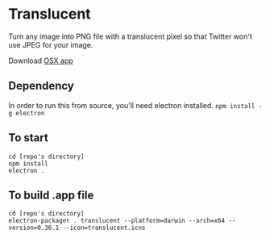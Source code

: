 Translucent
===========

Turn any image into PNG file with a translucent pixel so that Twitter won't use JPEG for your image.


Download [OSX app](https://github.com/kosamari/translucent/raw/master/translucent.zip)

## Dependency
In order to run this from source, you'll need electron installed.
`npm install -g electron`

## To start
```
cd [repo's directory]
npm install
electron .
```

## To build .app file
```
cd [repo's directory]
electron-packager . translucent --platform=darwin --arch=x64 --version=0.36.1 --icon=translucent.icns
```